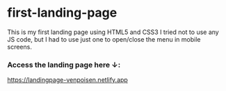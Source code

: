 # first-landing-page
This is my first landing page using HTML5 and CSS3
I tried not to use any JS code, but I had to use just one to open/close the menu in mobile screens.

### Access the landing page here ↓:
<https://landingpage-venpoisen.netlify.app>
